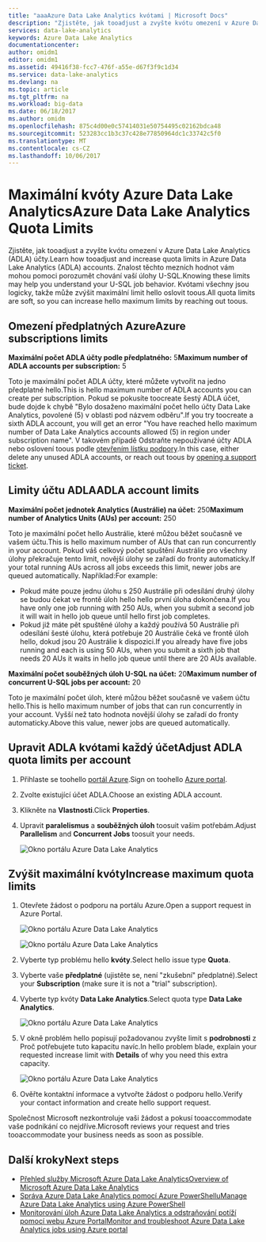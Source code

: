 ```yaml
---
title: "aaaAzure Data Lake Analytics kvótami | Microsoft Docs"
description: "Zjistěte, jak tooadjust a zvyšte kvótu omezení v Azure Data Lake Analytics (ADLA) účty."
services: data-lake-analytics
keywords: Azure Data Lake Analytics
documentationcenter: 
author: omidm1
editor: omidm1
ms.assetid: 49416f38-fcc7-476f-a55e-d67f3f9c1d34
ms.service: data-lake-analytics
ms.devlang: na
ms.topic: article
ms.tgt_pltfrm: na
ms.workload: big-data
ms.date: 06/18/2017
ms.author: omidm
ms.openlocfilehash: 875c4d00e0c57414031e50754495c02162bdca48
ms.sourcegitcommit: 523283cc1b3c37c428e77850964dc1c33742c5f0
ms.translationtype: MT
ms.contentlocale: cs-CZ
ms.lasthandoff: 10/06/2017
---
```

# <a name="azure-data-lake-analytics-quota-limits"></a><span data-ttu-id="602e4-104">Maximální kvóty Azure Data Lake Analytics</span><span class="sxs-lookup"><span data-stu-id="602e4-104">Azure Data Lake Analytics Quota Limits</span></span>

<span data-ttu-id="602e4-105">Zjistěte, jak tooadjust a zvyšte kvótu omezení v Azure Data Lake Analytics (ADLA) účty.</span><span class="sxs-lookup"><span data-stu-id="602e4-105">Learn how tooadjust and increase quota limits in Azure Data Lake Analytics (ADLA) accounts.</span></span> <span data-ttu-id="602e4-106">Znalost těchto mezních hodnot vám mohou pomoci porozumět chování vaší úlohy U-SQL.</span><span class="sxs-lookup"><span data-stu-id="602e4-106">Knowing these limits may help you understand your U-SQL job behavior.</span></span> <span data-ttu-id="602e4-107">Kvótami všechny jsou logicky, takže může zvýšit maximální limit hello oslovit toous.</span><span class="sxs-lookup"><span data-stu-id="602e4-107">All quota limits are soft, so you can increase hello maximum limits by reaching out toous.</span></span>

## <a name="azure-subscriptions-limits"></a><span data-ttu-id="602e4-108">Omezení předplatných Azure</span><span class="sxs-lookup"><span data-stu-id="602e4-108">Azure subscriptions limits</span></span>

<span data-ttu-id="602e4-109">**Maximální počet ADLA účty podle předplatného:** 5</span><span class="sxs-lookup"><span data-stu-id="602e4-109">**Maximum number of ADLA accounts per subscription:**  5</span></span>

 <span data-ttu-id="602e4-110">Toto je maximální počet ADLA účty, které můžete vytvořit na jedno předplatné hello.</span><span class="sxs-lookup"><span data-stu-id="602e4-110">This is hello maximum number of ADLA accounts you can create per subscription.</span></span> <span data-ttu-id="602e4-111">Pokud se pokusíte toocreate šestý ADLA účet, bude dojde k chybě "Bylo dosaženo maximální počet hello účty Data Lake Analytics, povolené (5) v oblasti pod názvem odběru".</span><span class="sxs-lookup"><span data-stu-id="602e4-111">If you try toocreate a sixth ADLA account, you will get an error "You have reached hello maximum number of Data Lake Analytics accounts allowed (5) in region under subscription name".</span></span> <span data-ttu-id="602e4-112">V takovém případě Odstraňte nepoužívané účty ADLA nebo oslovení toous podle [otevřením lístku podpory](#increase-maximum-quota-limits).</span><span class="sxs-lookup"><span data-stu-id="602e4-112">In this case, either delete any unused ADLA accounts, or reach out toous by [opening a support ticket](#increase-maximum-quota-limits).</span></span>

## <a name="adla-account-limits"></a><span data-ttu-id="602e4-113">Limity účtu ADLA</span><span class="sxs-lookup"><span data-stu-id="602e4-113">ADLA account limits</span></span>

<span data-ttu-id="602e4-114">**Maximální počet jednotek Analytics (Austrálie) na účet:** 250</span><span class="sxs-lookup"><span data-stu-id="602e4-114">**Maximum number of Analytics Units (AUs) per account:** 250</span></span>

<span data-ttu-id="602e4-115">Toto je maximální počet hello Austrálie, které můžou běžet současně ve vašem účtu.</span><span class="sxs-lookup"><span data-stu-id="602e4-115">This is hello maximum number of AUs that can run concurrently in your account.</span></span> <span data-ttu-id="602e4-116">Pokud váš celkový počet spuštění Austrálie pro všechny úlohy překračuje tento limit, novější úlohy se zařadí do fronty automaticky.</span><span class="sxs-lookup"><span data-stu-id="602e4-116">If your total running AUs across all jobs exceeds this limit, newer jobs are queued automatically.</span></span> <span data-ttu-id="602e4-117">Například:</span><span class="sxs-lookup"><span data-stu-id="602e4-117">For example:</span></span>

* <span data-ttu-id="602e4-118">Pokud máte pouze jednu úlohu s 250 Austrálie při odesílání druhý úlohy se budou čekat ve frontě úloh hello hello první úloha dokončena.</span><span class="sxs-lookup"><span data-stu-id="602e4-118">If you have only one job running with 250 AUs, when you submit a second job it will wait in hello job queue until hello first job completes.</span></span>
* <span data-ttu-id="602e4-119">Pokud již máte pět spuštěné úlohy a každý používá 50 Austrálie při odesílání šesté úlohu, která potřebuje 20 Austrálie čeká ve frontě úloh hello, dokud jsou 20 Austrálie k dispozici.</span><span class="sxs-lookup"><span data-stu-id="602e4-119">If you already have five jobs running and each is using 50 AUs, when you submit a sixth job that needs 20 AUs it waits in hello job queue until there are 20 AUs available.</span></span>

<span data-ttu-id="602e4-120">**Maximální počet souběžných úloh U-SQL na účet:** 20</span><span class="sxs-lookup"><span data-stu-id="602e4-120">**Maximum number of concurrent U-SQL jobs per account:** 20</span></span>

<span data-ttu-id="602e4-121">Toto je maximální počet úloh, které můžou běžet současně ve vašem účtu hello.</span><span class="sxs-lookup"><span data-stu-id="602e4-121">This is hello maximum number of jobs that can run concurrently in your account.</span></span> <span data-ttu-id="602e4-122">Vyšší než tato hodnota novější úlohy se zařadí do fronty automaticky.</span><span class="sxs-lookup"><span data-stu-id="602e4-122">Above this value, newer jobs are queued automatically.</span></span>

## <a name="adjust-adla-quota-limits-per-account"></a><span data-ttu-id="602e4-123">Upravit ADLA kvótami každý účet</span><span class="sxs-lookup"><span data-stu-id="602e4-123">Adjust ADLA quota limits per account</span></span>

1. <span data-ttu-id="602e4-124">Přihlaste se toohello [portál Azure](https://portal.azure.com).</span><span class="sxs-lookup"><span data-stu-id="602e4-124">Sign on toohello [Azure portal](https://portal.azure.com).</span></span>
2. <span data-ttu-id="602e4-125">Zvolte existující účet ADLA.</span><span class="sxs-lookup"><span data-stu-id="602e4-125">Choose an existing ADLA account.</span></span>
3. <span data-ttu-id="602e4-126">Klikněte na **Vlastnosti**.</span><span class="sxs-lookup"><span data-stu-id="602e4-126">Click **Properties**.</span></span>
4. <span data-ttu-id="602e4-127">Upravit **paralelismus** a **souběžných úloh** toosuit vašim potřebám.</span><span class="sxs-lookup"><span data-stu-id="602e4-127">Adjust **Parallelism** and **Concurrent Jobs** toosuit your needs.</span></span>

    ![Okno portálu Azure Data Lake Analytics](./media/data-lake-analytics-quota-limits/data-lake-analytics-quota-properties.png)

## <a name="increase-maximum-quota-limits"></a><span data-ttu-id="602e4-129">Zvýšit maximální kvóty</span><span class="sxs-lookup"><span data-stu-id="602e4-129">Increase maximum quota limits</span></span>

1. <span data-ttu-id="602e4-130">Otevřete žádost o podporu na portálu Azure.</span><span class="sxs-lookup"><span data-stu-id="602e4-130">Open a support request in Azure Portal.</span></span>

    ![Okno portálu Azure Data Lake Analytics](./media/data-lake-analytics-quota-limits/data-lake-analytics-quota-help-support.png)

    ![Okno portálu Azure Data Lake Analytics](./media/data-lake-analytics-quota-limits/data-lake-analytics-quota-support-request.png)
2. <span data-ttu-id="602e4-133">Vyberte typ problému hello **kvóty**.</span><span class="sxs-lookup"><span data-stu-id="602e4-133">Select hello issue type **Quota**.</span></span>
3. <span data-ttu-id="602e4-134">Vyberte vaše **předplatné** (ujistěte se, není "zkušební" předplatné).</span><span class="sxs-lookup"><span data-stu-id="602e4-134">Select your **Subscription** (make sure it is not a "trial" subscription).</span></span>
4. <span data-ttu-id="602e4-135">Vyberte typ kvóty **Data Lake Analytics**.</span><span class="sxs-lookup"><span data-stu-id="602e4-135">Select quota type **Data Lake Analytics**.</span></span>

    ![Okno portálu Azure Data Lake Analytics](./media/data-lake-analytics-quota-limits/data-lake-analytics-quota-support-request-basics.png)

5. <span data-ttu-id="602e4-137">V okně problém hello popisují požadovanou zvyšte limit s **podrobnosti** z Proč potřebujete tuto kapacitu navíc.</span><span class="sxs-lookup"><span data-stu-id="602e4-137">In hello problem blade, explain your requested increase limit with **Details** of why you need this extra capacity.</span></span>

    ![Okno portálu Azure Data Lake Analytics](./media/data-lake-analytics-quota-limits/data-lake-analytics-quota-support-request-details.png)

6. <span data-ttu-id="602e4-139">Ověřte kontaktní informace a vytvořte žádost o podporu hello.</span><span class="sxs-lookup"><span data-stu-id="602e4-139">Verify your contact information and create hello support request.</span></span>

<span data-ttu-id="602e4-140">Společnost Microsoft nezkontroluje vaši žádost a pokusí tooaccommodate vaše podnikání co nejdříve.</span><span class="sxs-lookup"><span data-stu-id="602e4-140">Microsoft reviews your request and tries tooaccommodate your business needs as soon as possible.</span></span>

## <a name="next-steps"></a><span data-ttu-id="602e4-141">Další kroky</span><span class="sxs-lookup"><span data-stu-id="602e4-141">Next steps</span></span>

* [<span data-ttu-id="602e4-142">Přehled služby Microsoft Azure Data Lake Analytics</span><span class="sxs-lookup"><span data-stu-id="602e4-142">Overview of Microsoft Azure Data Lake Analytics</span></span>](data-lake-analytics-overview.md)
* [<span data-ttu-id="602e4-143">Správa Azure Data Lake Analytics pomocí Azure PowerShellu</span><span class="sxs-lookup"><span data-stu-id="602e4-143">Manage Azure Data Lake Analytics using Azure PowerShell</span></span>](data-lake-analytics-manage-use-powershell.md)
* [<span data-ttu-id="602e4-144">Monitorování úloh Azure Data Lake Analytics a odstraňování potíží pomocí webu Azure Portal</span><span class="sxs-lookup"><span data-stu-id="602e4-144">Monitor and troubleshoot Azure Data Lake Analytics jobs using Azure portal</span></span>](data-lake-analytics-monitor-and-troubleshoot-jobs-tutorial.md)
